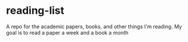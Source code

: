 # reading-list
A repo for the academic papers, books, and other things I'm reading. My goal is to read a paper a week and a book a month 
